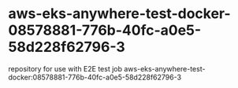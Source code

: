# aws-eks-anywhere-test-docker-08578881-776b-40fc-a0e5-58d228f62796-3
repository for use with E2E test job aws-eks-anywhere-test-docker:08578881-776b-40fc-a0e5-58d228f62796-3
